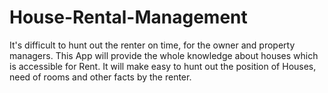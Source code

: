 # House-Rental-Management 
 It's difficult to hunt out the renter on time, for the owner and property managers. This App will provide the whole knowledge about houses which is accessible for Rent. It will make easy to hunt out the position of Houses, need of rooms and other facts by the renter. 
